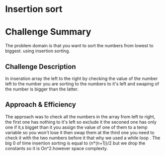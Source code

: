 # Insertion sort 
# Challenge Summary
<!-- Short summary or background information -->
The problem domain  is that  you want to sort the numbers from lowest to biggest. using insertion sorting.

## Challenge Description
<!-- Description of the challenge -->
In inseration array the left to the right by checking the value of the number left to the number you are sorting  to the numbers to it's left and swaping of the number is bigger than the latter. 

## Approach & Efficiency
<!-- What approach did you take? Why? What is the Big O space/time for this approach? -->
The approach  was to check all the numbers in the array from left to right, the first one has nothing to it's left so exclude it the seconed one has only one if it,s bigget than it you assign the value of one of them to a temp variable so you won't lose it 
then swap them at the third one you need to check it with the two numbers before it that why we used a while loop .
The big 0 of time insertion sorting is equal to (n*(n+1))/2 but we drop the constants so it is On^2.however space complexty.
